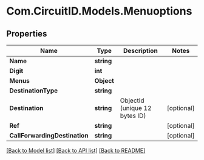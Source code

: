 
# Com.CircuitID.Models.Menuoptions

## Properties

Name | Type | Description | Notes
------------ | ------------- | ------------- | -------------
**Name** | **string** |  | 
**Digit** | **int** |  | 
**Menus** | **Object** |  | 
**DestinationType** | **string** |  | 
**Destination** | **string** | ObjectId (unique 12 bytes ID) | [optional] 
**Ref** | **string** |  | [optional] 
**CallForwardingDestination** | **string** |  | [optional] 

[[Back to Model list]](../README.md#documentation-for-models)
[[Back to API list]](../README.md#documentation-for-api-endpoints)
[[Back to README]](../README.md)

